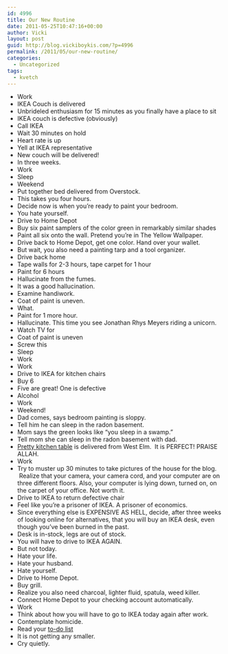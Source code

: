 ```yaml
---
id: 4996
title: Our New Routine
date: 2011-05-25T10:47:16+00:00
author: Vicki
layout: post
guid: http://blog.vickiboykis.com/?p=4996
permalink: /2011/05/our-new-routine/
categories:
  - Uncategorized
tags:
  - kvetch
---
```

  * Work
  * IKEA Couch is delivered
  * Unbrideled enthusiasm for 15 minutes as you finally have a place to sit
  * IKEA couch is defective (obviously)
  * Call IKEA
  * Wait 30 minutes on hold
  * Heart rate is up
  * Yell at IKEA representative
  * New couch will be delivered!
  * In three weeks.
  * Work
  * Sleep
  * Weekend
  * Put together bed delivered from Overstock.
  * This takes you four hours.
  * Decide now is when you&#8217;re ready to paint your bedroom.
  * You hate yourself.
  * Drive to Home Depot
  * Buy six paint samplers of the color green in remarkably similar shades
  * Paint all six onto the wall. Pretend you&#8217;re in The Yellow Wallpaper.
  * Drive back to Home Depot, get one color. Hand over your wallet.
  * But wait, you also need a painting tarp and a tool organizer.
  * Drive back home
  * Tape walls for 2-3 hours, tape carpet for 1 hour
  * Paint for 6 hours
  * Hallucinate from the fumes.
  * It was a good hallucination.
  * Examine handiwork.
  * Coat of paint is uneven.
  * What.
  * Paint for 1 more hour.
  * Hallucinate. This time you see Jonathan Rhys Meyers riding a unicorn.
  * Watch TV for
  * Coat of paint is uneven
  * Screw this
  * Sleep
  * Work
  * Work
  * Drive to IKEA for kitchen chairs
  * Buy 6
  * Five are great! One is defective
  * Alcohol
  * Work
  * Weekend!
  * Dad comes, says bedroom painting is sloppy.
  * Tell him he can sleep in the radon basement.
  * Mom says the green looks like &#8220;you sleep in a swamp.&#8221;
  * Tell mom she can sleep in the radon basement with dad.
  * [Pretty kitchen table](http://www.westelm.com/products/parsons-expandable-dining-table-f277/?pkey=cdining-tables) is delivered from West Elm.  It is PERFECT! PRAISE ALLAH.
  * Work
  * Try to muster up 30 minutes to take pictures of the house for the blog.  Realize that your camera, your camera cord, and your computer are on three different floors. Also, your computer is lying down, turned on, on the carpet of your office. Not worth it.
  * Drive to IKEA to return defective chair
  * Feel like you&#8217;re a prisoner of IKEA. A prisoner of economics.
  * Since everything else is EXPENSIVE AS HELL, decide, after three weeks of looking online for alternatives, that you will buy an IKEA desk, even though you&#8217;ve been burned in the past.
  * Desk is in-stock, legs are out of stock.
  * You will have to drive to IKEA AGAIN.
  * But not today.
  * Hate your life.
  * Hate your husband.
  * Hate yourself.
  * Drive to Home Depot.
  * Buy grill.
  * Realize you also need charcoal, lighter fluid, spatula, weed killer.
  * Connect Home Depot to your checking account automatically.
  * Work
  * Think about how you will have to go to IKEA today again after work.
  * Contemplate homicide.
  * Read your [to-do list](https://raw.githubusercontent.com/veekaybee/wlb/gh-pages/assets/images/2011/05/judgementday.jpg)
  * It is not getting any smaller.
  * Cry quietly.